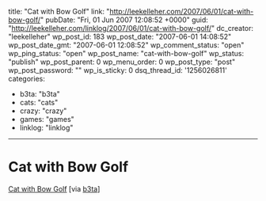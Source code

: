 title: "Cat with Bow Golf"
link: "http://leekelleher.com/2007/06/01/cat-with-bow-golf/"
pubDate: "Fri, 01 Jun 2007 12:08:52 +0000"
guid: "http://leekelleher.com/linklog/2007/06/01/cat-with-bow-golf/"
dc_creator: "leekelleher"
wp_post_id: 183
wp_post_date: "2007-06-01 14:08:52"
wp_post_date_gmt: "2007-06-01 12:08:52"
wp_comment_status: "open"
wp_ping_status: "open"
wp_post_name: "cat-with-bow-golf"
wp_status: "publish"
wp_post_parent: 0
wp_menu_order: 0
wp_post_type: "post"
wp_post_password: ""
wp_is_sticky: 0
dsq_thread_id: '1256026811'
categories:
  - b3ta: "b3ta"
  - cats: "cats"
  - crazy: "crazy"
  - games: "games"
  - linklog: "linklog"

---

# Cat with Bow Golf

<a href="http://ishi.blog2.fc2.com/blog-entry-211.html?new">Cat with Bow Golf</a> [via <a href="http://www.b3ta.com/newsletter/issue278/">b3ta</a>]